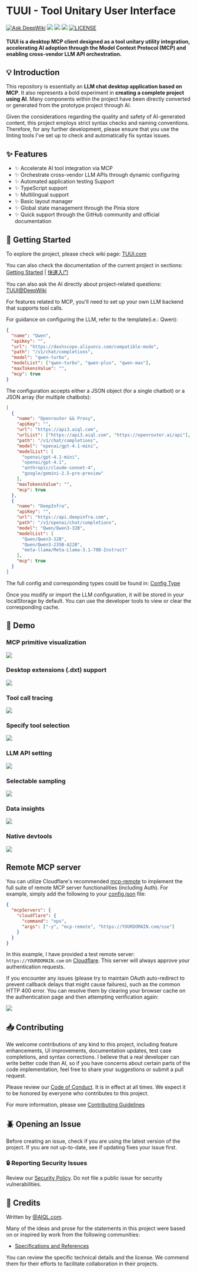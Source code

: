 # TUUI - Tool Unitary User Interface

[![Ask DeepWiki](https://deepwiki.com/badge.svg)](https://deepwiki.com/AI-QL/tuui) ![](https://camo.githubusercontent.com/077907eb137aa9b2d46ca4af30b77714cb69225eb8be49ad89f3e0ae668c90ca/68747470733a2f2f62616467652e6d6370782e6465763f747970653d636c69656e74) [![](https://img.shields.io/badge/Vue3-brightgreen.svg)](https://vuejs.org) [![](https://img.shields.io/badge/Vuetify-blue.svg)](https://vuetifyjs.com) [![LICENSE](https://img.shields.io/github/license/AI-QL/tuui)](https://github.com/AI-QL/tuui/blob/main/LICENSE)

#### TUUI is a desktop MCP client designed as a tool unitary utility integration, accelerating AI adoption through the Model Context Protocol (MCP) and enabling cross-vendor LLM API orchestration.

## :bulb: Introduction

This repository is essentially an **LLM chat desktop application based on MCP**. It also represents a bold experiment in **creating a complete project using AI**. Many components within the project have been directly converted or generated from the prototype project through AI.

Given the considerations regarding the quality and safety of AI-generated content, this project employs strict syntax checks and naming conventions. Therefore, for any further development, please ensure that you use the linting tools I've set up to check and automatically fix syntax issues.

## :sparkles: Features

- :sparkles: Accelerate AI tool integration via MCP
- :sparkles: Orchestrate cross-vendor LLM APIs through dynamic configuring
- :sparkles: Automated application testing Support
- :sparkles: TypeScript support
- :sparkles: Multilingual support
- :sparkles: Basic layout manager
- :sparkles: Global state management through the Pinia store
- :sparkles: Quick support through the GitHub community and official documentation

## :book: Getting Started

To explore the project, please check wiki page: [TUUI.com](https://www.tuui.com)

You can also check the documentation of the current project in sections: [Getting Started](docs/src/en/installation-and-build/getting-started.md) | [快速入门](/docs/src/zhHans/installation-and-build/getting-started.md)

You can also ask the AI directly about project-related questions: [TUUI@DeepWiki](https://deepwiki.com/AI-QL/tuui)

For features related to MCP, you'll need to set up your own LLM backend that supports tool calls.

For guidance on configuring the LLM, refer to the template(i.e.: Qwen):

```json
{
  "name": "Qwen",
  "apiKey": "",
  "url": "https://dashscope.aliyuncs.com/compatible-mode",
  "path": "/v1/chat/completions",
  "model": "qwen-turbo",
  "modelList": ["qwen-turbo", "qwen-plus", "qwen-max"],
  "maxTokensValue": "",
  "mcp": true
}
```

The configuration accepts either a JSON object (for a single chatbot) or a JSON array (for multiple chatbots):

```json
[
  {
    "name": "Openrouter && Proxy",
    "apiKey": "",
    "url": "https://api3.aiql.com",
    "urlList": ["https://api3.aiql.com", "https://openrouter.ai/api"],
    "path": "/v1/chat/completions",
    "model": "openai/gpt-4.1-mini",
    "modelList": [
      "openai/gpt-4.1-mini",
      "openai/gpt-4.1",
      "anthropic/claude-sonnet-4",
      "google/gemini-2.5-pro-preview"
    ],
    "maxTokensValue": "",
    "mcp": true
  },
  {
    "name": "DeepInfra",
    "apiKey": "",
    "url": "https://api.deepinfra.com",
    "path": "/v1/openai/chat/completions",
    "model": "Qwen/Qwen3-32B",
    "modelList": [
      "Qwen/Qwen3-32B",
      "Qwen/Qwen3-235B-A22B",
      "meta-llama/Meta-Llama-3.1-70B-Instruct"
    ],
    "mcp": true
  }
]
```

The full config and corresponding types could be found in: [Config Type](/src/renderer/types/index.ts)

Once you modify or import the LLM configuration, it will be stored in your localStorage by default. You can use the developer tools to view or clear the corresponding cache.

## :lipstick: Demo

### MCP primitive visualization

![](https://gcore.jsdelivr.net/gh/AI-QL/.github/public/tuui/1.png)

### Desktop extensions (.dxt) support

![](https://gcore.jsdelivr.net/gh/AI-QL/.github/public/tuui/dxt1.png)

### Tool call tracing

![](https://gcore.jsdelivr.net/gh/AI-QL/.github/public/tuui/2.png)

### Specify tool selection

![](https://gcore.jsdelivr.net/gh/AI-QL/.github/public/tuui/3.png)

### LLM API setting

![](https://gcore.jsdelivr.net/gh/AI-QL/.github/public/tuui/4.png)

### Selectable sampling

![](https://gcore.jsdelivr.net/gh/AI-QL/.github/public/tuui/8.png)

### Data insights

![](https://gcore.jsdelivr.net/gh/AI-QL/.github/public/tuui/9.png)

### Native devtools

![](https://gcore.jsdelivr.net/gh/AI-QL/.github/public/tuui/5.png)

## Remote MCP server

You can utilize Cloudflare's recommended [mcp-remote](https://github.com/geelen/mcp-remote) to implement the full suite of remote MCP server functionalities (including Auth). For example, simply add the following to your [config.json](src/main/assets/config.json) file:

```json
{
  "mcpServers": {
    "cloudflare": {
      "command": "npx",
      "args": ["-y", "mcp-remote", "https://YOURDOMAIN.com/sse"]
    }
  }
}
```

In this example, I have provided a test remote server: `https://YOURDOMAIN.com` on [Cloudflare](https://blog.cloudflare.com/remote-model-context-protocol-servers-mcp/). This server will always approve your authentication requests.

If you encounter any issues (please try to maintain OAuth auto-redirect to prevent callback delays that might cause failures), such as the common HTTP 400 error. You can resolve them by clearing your browser cache on the authentication page and then attempting verification again:

![](https://gcore.jsdelivr.net/gh/AI-QL/.github/public/tuui/7.png)

## :inbox_tray: Contributing

We welcome contributions of any kind to this project, including feature enhancements, UI improvements, documentation updates, test case completions, and syntax corrections. I believe that a real developer can write better code than AI, so if you have concerns about certain parts of the code implementation, feel free to share your suggestions or submit a pull request.

Please review our [Code of Conduct](CODE_OF_CONDUCT.md). It is in effect at all times. We expect it to be honored by everyone who contributes to this project.

For more information, please see [Contributing Guidelines](CONTRIBUTING.md)

## :beetle: Opening an Issue

Before creating an issue, check if you are using the latest version of the project. If you are not up-to-date, see if updating fixes your issue first.

### :lock: Reporting Security Issues

Review our [Security Policy](SECURITY.md). Do not file a public issue for security vulnerabilities.

## :pray: Credits

Written by [@AIQL.com](https://github.com/AI-QL).

Many of the ideas and prose for the statements in this project were based on or inspired by work from the following communities:

- [Specifications and References](https://www.tuui.com/project-structures/specification-references)

You can review the specific technical details and the license. We commend them for their efforts to facilitate collaboration in their projects.
